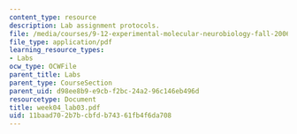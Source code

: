 ```yaml
---
content_type: resource
description: Lab assignment protocols.
file: /media/courses/9-12-experimental-molecular-neurobiology-fall-2006/11baad702b7bcbfdb74361fb4f6da708_week04_lab03.pdf
file_type: application/pdf
learning_resource_types:
- Labs
ocw_type: OCWFile
parent_title: Labs
parent_type: CourseSection
parent_uid: d98ee8b9-e9cb-f2bc-24a2-96c146eb496d
resourcetype: Document
title: week04_lab03.pdf
uid: 11baad70-2b7b-cbfd-b743-61fb4f6da708
---
```

